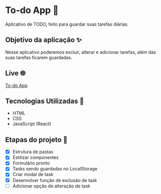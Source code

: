 # To-do App 🎉

Aplicativo de TODO, feito para guardar suas tarefas diárias.

## Objetivo da aplicação ✨

Nesse aplicativo poderemos excluir, alterar e adicionar tarefas, além das suas tarefas ficarem guardadas.

## Live 🌐

[To-do App](https://todo-react.lubomfim.vercel.app/)

## Tecnologias Utilizadas 🚀

- HTML
- CSS
- JavaScript (React)

## Etapas do projeto 💫

- [x] Estrutura de pastas
- [x] Estilizar componentes
- [x] Formulário pronto
- [x] Tasks sendo guardadas no LocalStorage
- [x] Criar modal de task
- [x] Desenvolver função de exclusão de task
- [ ] Adicionar opção de alteração de task
